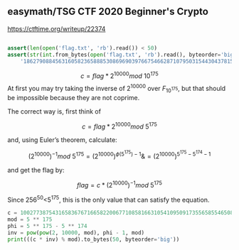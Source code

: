 

## easymath/TSG CTF 2020 Beginner's Crypto
https://ctftime.org/writeup/22374

```python

assert(len(open('flag.txt', 'rb').read()) < 50)
assert(str(int.from_bytes(open('flag.txt', 'rb').read(), byteorder='big') << 10000).endswith(
    '1862790884563160582365888530869690397667546628710795031544304378154769559410473276482265448754388655981091313419549689169381115573539422545933044902527020209259938095466283008'))
```

$$
c = flag * 2^{10000} mod \ 10^{175}
$$
At first you may try taking the inverse of $2^{10000}$ over $F_{10^{175}}$, but that should be impossible because they are not coprime.

The correct way is, first think of

$$
c = flag * 2^{10000} mod \ 5^{175}
$$

and, using Euler’s theorem, calculate:

$$
(2^{10000})^{-1} mod \ 5^{175}=(2^{10000})^{\phi(5^{175})-1}\&=(2^{10000})^{5^{175}-5^{174}-1}
$$

and get the flag by:

$$
flag=c*(2^{10000})^{-1}mod \ 5^{175}
$$

Since $256^{50}$<$5^{175}$, this is the only value that can satisfy the equation.

```python
c = 1002773875431658367671665822006771085816631054109509173556585546508965236428620487083647585179992085437922318783218149808537210712780660412301729655917441546549321914516504576
mod = 5 ** 175
phi = 5 ** 175 - 5 ** 174
inv = pow(pow(2, 10000, mod), phi - 1, mod)
print(((c * inv) % mod).to_bytes(50, byteorder='big'))
```
